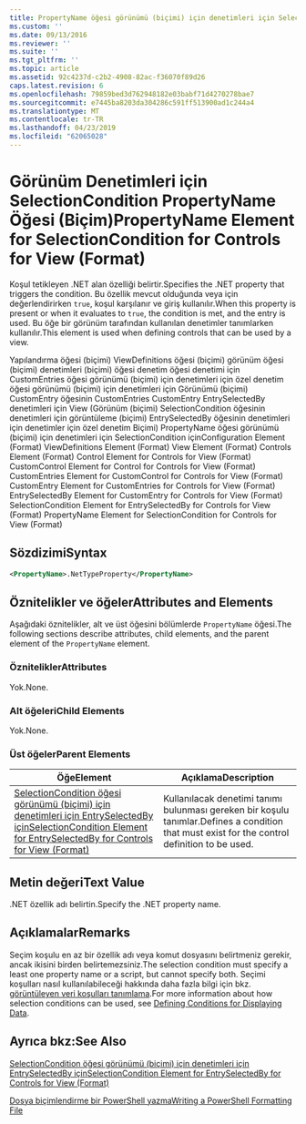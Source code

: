 ```yaml
---
title: PropertyName öğesi görünümü (biçimi) için denetimleri için SelectionCondition için | Microsoft Docs
ms.custom: ''
ms.date: 09/13/2016
ms.reviewer: ''
ms.suite: ''
ms.tgt_pltfrm: ''
ms.topic: article
ms.assetid: 92c4237d-c2b2-4908-82ac-f36070f89d26
caps.latest.revision: 6
ms.openlocfilehash: 79859bed3d762948182e03babf71d4270278bae7
ms.sourcegitcommit: e7445ba8203da304286c591ff513900ad1c244a4
ms.translationtype: MT
ms.contentlocale: tr-TR
ms.lasthandoff: 04/23/2019
ms.locfileid: "62065028"
---
```

# <a name="propertyname-element-for-selectioncondition-for-controls-for-view-format"></a><span data-ttu-id="82475-102">Görünüm Denetimleri için SelectionCondition PropertyName Öğesi (Biçim)</span><span class="sxs-lookup"><span data-stu-id="82475-102">PropertyName Element for SelectionCondition for Controls for View (Format)</span></span>

<span data-ttu-id="82475-103">Koşul tetikleyen .NET alan özelliği belirtir.</span><span class="sxs-lookup"><span data-stu-id="82475-103">Specifies the .NET property that triggers the condition.</span></span> <span data-ttu-id="82475-104">Bu özellik mevcut olduğunda veya için değerlendirirken `true`, koşul karşılanır ve giriş kullanılır.</span><span class="sxs-lookup"><span data-stu-id="82475-104">When this property is present or when it evaluates to `true`, the condition is met, and the entry is used.</span></span> <span data-ttu-id="82475-105">Bu öğe bir görünüm tarafından kullanılan denetimler tanımlarken kullanılır.</span><span class="sxs-lookup"><span data-stu-id="82475-105">This element is used when defining controls that can be used by a view.</span></span>

<span data-ttu-id="82475-106">Yapılandırma öğesi (biçimi) ViewDefinitions öğesi (biçimi) görünüm öğesi (biçimi) denetimleri (biçimi) öğesi denetim öğesi denetimi için CustomEntries öğesi görünümü (biçimi) için denetimleri için özel denetim öğesi görünümü (biçimi) için denetimleri için Görünümü (biçimi) CustomEntry öğesinin CustomEntries CustomEntry EntrySelectedBy denetimleri için View (Görünüm (biçimi) SelectionCondition öğesinin denetimleri için görüntüleme (biçimi) EntrySelectedBy öğesinin denetimleri için denetimler için özel denetim Biçimi) PropertyName öğesi görünümü (biçimi) için denetimleri için SelectionCondition için</span><span class="sxs-lookup"><span data-stu-id="82475-106">Configuration Element (Format) ViewDefinitions Element (Format) View Element (Format) Controls Element (Format) Control Element for Controls for View (Format) CustomControl Element for Control for Controls for View (Format) CustomEntries Element for CustomControl for Controls for View (Format) CustomEntry Element for CustomEntries for Controls for View (Format) EntrySelectedBy Element for CustomEntry for Controls for View (Format) SelectionCondition Element for EntrySelectedBy for Controls for View (Format) PropertyName Element for SelectionCondition for Controls for View (Format)</span></span>

## <a name="syntax"></a><span data-ttu-id="82475-107">Sözdizimi</span><span class="sxs-lookup"><span data-stu-id="82475-107">Syntax</span></span>

```xml
<PropertyName>.NetTypeProperty</PropertyName>
```

## <a name="attributes-and-elements"></a><span data-ttu-id="82475-108">Öznitelikler ve öğeler</span><span class="sxs-lookup"><span data-stu-id="82475-108">Attributes and Elements</span></span>

<span data-ttu-id="82475-109">Aşağıdaki öznitelikler, alt ve üst öğesini bölümlerde `PropertyName` öğesi.</span><span class="sxs-lookup"><span data-stu-id="82475-109">The following sections describe attributes, child elements, and the parent element of the `PropertyName` element.</span></span>

### <a name="attributes"></a><span data-ttu-id="82475-110">Öznitelikler</span><span class="sxs-lookup"><span data-stu-id="82475-110">Attributes</span></span>

<span data-ttu-id="82475-111">Yok.</span><span class="sxs-lookup"><span data-stu-id="82475-111">None.</span></span>

### <a name="child-elements"></a><span data-ttu-id="82475-112">Alt öğeleri</span><span class="sxs-lookup"><span data-stu-id="82475-112">Child Elements</span></span>

<span data-ttu-id="82475-113">Yok.</span><span class="sxs-lookup"><span data-stu-id="82475-113">None.</span></span>

### <a name="parent-elements"></a><span data-ttu-id="82475-114">Üst öğeler</span><span class="sxs-lookup"><span data-stu-id="82475-114">Parent Elements</span></span>

|<span data-ttu-id="82475-115">Öğe</span><span class="sxs-lookup"><span data-stu-id="82475-115">Element</span></span>|<span data-ttu-id="82475-116">Açıklama</span><span class="sxs-lookup"><span data-stu-id="82475-116">Description</span></span>|
|-------------|-----------------|
|[<span data-ttu-id="82475-117">SelectionCondition öğesi görünümü (biçimi) için denetimleri için EntrySelectedBy için</span><span class="sxs-lookup"><span data-stu-id="82475-117">SelectionCondition Element for EntrySelectedBy for Controls for View (Format)</span></span>](./selectioncondition-element-for-entryselectedby-for-controls-for-view-format.md)|<span data-ttu-id="82475-118">Kullanılacak denetimi tanımı bulunması gereken bir koşulu tanımlar.</span><span class="sxs-lookup"><span data-stu-id="82475-118">Defines a condition that must exist for the control definition to be used.</span></span>|

## <a name="text-value"></a><span data-ttu-id="82475-119">Metin değeri</span><span class="sxs-lookup"><span data-stu-id="82475-119">Text Value</span></span>

<span data-ttu-id="82475-120">.NET özellik adı belirtin.</span><span class="sxs-lookup"><span data-stu-id="82475-120">Specify the .NET property name.</span></span>

## <a name="remarks"></a><span data-ttu-id="82475-121">Açıklamalar</span><span class="sxs-lookup"><span data-stu-id="82475-121">Remarks</span></span>

<span data-ttu-id="82475-122">Seçim koşulu en az bir özellik adı veya komut dosyasını belirtmeniz gerekir, ancak ikisini birden belirtemezsiniz.</span><span class="sxs-lookup"><span data-stu-id="82475-122">The selection condition must specify a least one property name or a script, but cannot specify both.</span></span> <span data-ttu-id="82475-123">Seçimi koşulları nasıl kullanılabileceği hakkında daha fazla bilgi için bkz. [görüntüleyen veri koşulları tanımlama](./defining-conditions-for-displaying-data.md).</span><span class="sxs-lookup"><span data-stu-id="82475-123">For more information about how selection conditions can be used, see [Defining Conditions for Displaying Data](./defining-conditions-for-displaying-data.md).</span></span>

## <a name="see-also"></a><span data-ttu-id="82475-124">Ayrıca bkz:</span><span class="sxs-lookup"><span data-stu-id="82475-124">See Also</span></span>

[<span data-ttu-id="82475-125">SelectionCondition öğesi görünümü (biçimi) için denetimleri için EntrySelectedBy için</span><span class="sxs-lookup"><span data-stu-id="82475-125">SelectionCondition Element for EntrySelectedBy for Controls for View (Format)</span></span>](./selectioncondition-element-for-entryselectedby-for-controls-for-view-format.md)

[<span data-ttu-id="82475-126">Dosya biçimlendirme bir PowerShell yazma</span><span class="sxs-lookup"><span data-stu-id="82475-126">Writing a PowerShell Formatting File</span></span>](./writing-a-powershell-formatting-file.md)

